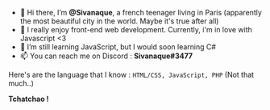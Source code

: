 - 👋 Hi there, I’m **@Sivanaque**, a french teenager living in Paris (apparently the most beautiful city in the world. Maybe it's true after all)
- 👀 I really enjoy front-end web development. Currently, i'm in love with Javascript <3
- 🌱 I’m still learning JavaScript, but I would soon learning C#
- 📫 You can reach me on Discord : <b>Sivanaque#3477</b>

Here's are the language that I know : ``HTML/CSS, JavaScript, PHP`` (Not that much..)

__Tchatchao !__
